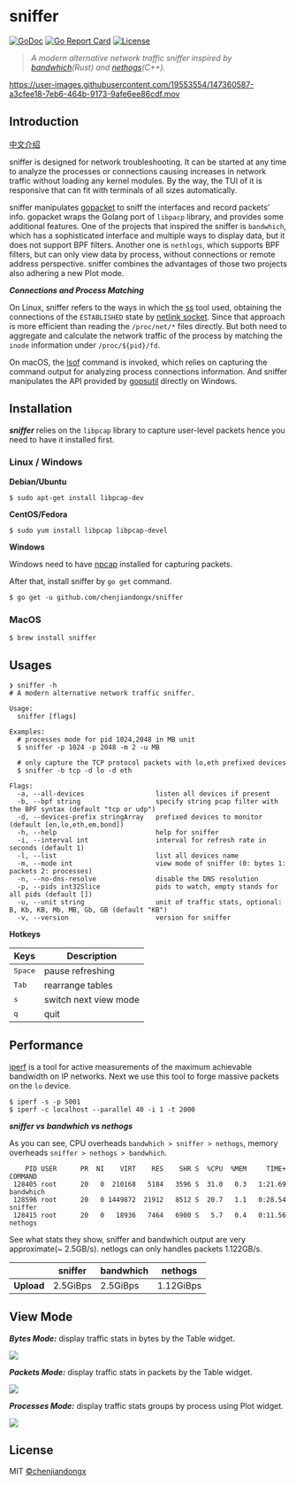 # sniffer

[![GoDoc](https://godoc.org/github.com/chenjiandongx/sniffer?status.svg)](https://godoc.org/github.com/chenjiandongx/sniffer)
[![Go Report Card](https://goreportcard.com/badge/github.com/chenjiandongx/sniffer)](https://goreportcard.com/report/github.com/chenjiandongx/sniffer)
[![License](https://img.shields.io/badge/License-MIT-brightgreen.svg)](https://opensource.org/licenses/MIT)

> *A modern alternative network traffic sniffer inspired by [bandwhich](https://github.com/imsnif/bandwhich)(Rust) and [nethogs](https://github.com/raboof/nethogs)(C++).*

https://user-images.githubusercontent.com/19553554/147360587-a3cfee18-7eb6-464b-9173-9afe6ee86cdf.mov

## Introduction

[中文介绍](https://chenjiandongx.me/2021/11/17/sniffer-network-traffic/)

sniffer is designed for network troubleshooting. It can be started at any time to analyze the processes or connections causing increases in network traffic without loading any kernel modules. By the way, the TUI of it is responsive that can fit with terminals of all sizes automatically.

sniffer manipulates [gopacket](https://github.com/google/gopacket) to sniff the interfaces and record packets' info. gopacket wraps the Golang port of `libpacp` library, and provides some additional features. One of the projects that inspired the sniffer is `bandwhich`, which has a sophisticated interface and multiple ways to display data, but it does not support BPF filters. Another one is `nethlogs`, which supports BPF filters, but can only view data by process, without connections or remote address perspective. sniffer combines the advantages of those two projects also adhering a new Plot mode.

***Connections and Process Matching***

On Linux, sniffer refers to the ways in which the [ss](https://man7.org/linux/man-pages/man8/ss.8.html) tool used, obtaining the connections of the `ESTABLISHED` state by [netlink socket](https://man7.org/linux/man-pages/man7/netlink.7.html). Since that approach is more efficient than reading the `/proc/net/*` files directly. But both need to aggregate and calculate the network traffic of the process by matching the `inode` information under `/proc/${pid}/fd`.

On macOS, the [lsof](https://ss64.com/osx/lsof.html) command is invoked, which relies on capturing the command output for analyzing process connections information. And sniffer manipulates the API provided by [gopsutil](https://github.com/shirou/gopsutil) directly on Windows.

## Installation

***sniffer*** relies on the `libpcap` library to capture user-level packets hence you need to have it installed first.

### Linux / Windows

**Debian/Ubuntu**
```shell
$ sudo apt-get install libpcap-dev
```

**CentOS/Fedora**
```shell
$ sudo yum install libpcap libpcap-devel
```

**Windows**

Windows need to have [npcap](https://nmap.org/npcap/) installed for capturing packets.

After that, install sniffer by `go get` command.

```shell
$ go get -u github.com/chenjiandongx/sniffer
```

### MacOS

```shell
$ brew install sniffer
```

## Usages

```shell
❯ sniffer -h
# A modern alternative network traffic sniffer.

Usage:
  sniffer [flags]

Examples:
  # processes mode for pid 1024,2048 in MB unit
  $ sniffer -p 1024 -p 2048 -m 2 -u MB

  # only capture the TCP protocol packets with lo,eth prefixed devices
  $ sniffer -b tcp -d lo -d eth

Flags:
  -a, --all-devices                  listen all devices if present
  -b, --bpf string                   specify string pcap filter with the BPF syntax (default "tcp or udp")
  -d, --devices-prefix stringArray   prefixed devices to monitor (default [en,lo,eth,em,bond])
  -h, --help                         help for sniffer
  -i, --interval int                 interval for refresh rate in seconds (default 1)
  -l, --list                         list all devices name
  -m, --mode int                     view mode of sniffer (0: bytes 1: packets 2: processes)
  -n, --no-dns-resolve               disable the DNS resolution
  -p, --pids int32Slice              pids to watch, empty stands for all pids (default [])
  -u, --unit string                  unit of traffic stats, optional: B, Kb, KB, Mb, MB, Gb, GB (default "KB")
  -v, --version                      version for sniffer
```

**Hotkeys**

| Keys | Description |
| ---- | ----------- |
| <kbd>Space</kbd> | pause refreshing |
| <kbd>Tab</kbd> | rearrange tables |
| <kbd>s</kbd> | switch next view mode |
| <kbd>q</kbd> | quit |

## Performance

[iperf](https://github.com/esnet/iperf) is a tool for active measurements of the maximum achievable bandwidth on IP networks. Next we use this tool to forge massive packets on the `lo` device.

```shell
$ iperf -s -p 5001
$ iperf -c localhost --parallel 40 -i 1 -t 2000
```

***sniffer vs bandwhich vs nethogs***

As you can see, CPU overheads `bandwhich > sniffer > nethogs`, memory overheads `sniffer > nethogs > bandwhich`.
```shell
    PID USER      PR  NI    VIRT    RES    SHR S  %CPU  %MEM     TIME+ COMMAND
 128405 root      20   0  210168   5184   3596 S  31.0   0.3   1:21.69 bandwhich
 128596 root      20   0 1449872  21912   8512 S  20.7   1.1   0:28.54 sniffer
 128415 root      20   0   18936   7464   6900 S   5.7   0.4   0:11.56 nethogs
```

See what stats they show, sniffer and bandwhich output are very approximate(~ 2.5GB/s). netlogs can only handles packets 1.122GB/s.

|  | sniffer | bandwhich | nethogs |
| -- | ------- | --------- | ------- |
| **Upload** | 2.5GiBps | 2.5GiBps | 1.12GiBps |

## View Mode

***Bytes Mode:*** display traffic stats in bytes by the Table widget.

![](https://user-images.githubusercontent.com/19553554/147360714-98709e52-1f73-4882-ba56-30f572be9b7e.jpg)

***Packets Mode:*** display traffic stats in packets by the Table widget.

![](https://user-images.githubusercontent.com/19553554/147360686-5600d65b-9685-486b-b7cf-42c341364009.jpg)

***Processes Mode:*** display traffic stats groups by process using Plot widget.

![](https://user-images.githubusercontent.com/19553554/147360725-c9541fdd-3203-4ead-8f29-042478717abb.jpg)

## License

MIT [©chenjiandongx](https://github.com/chenjiandongx)
